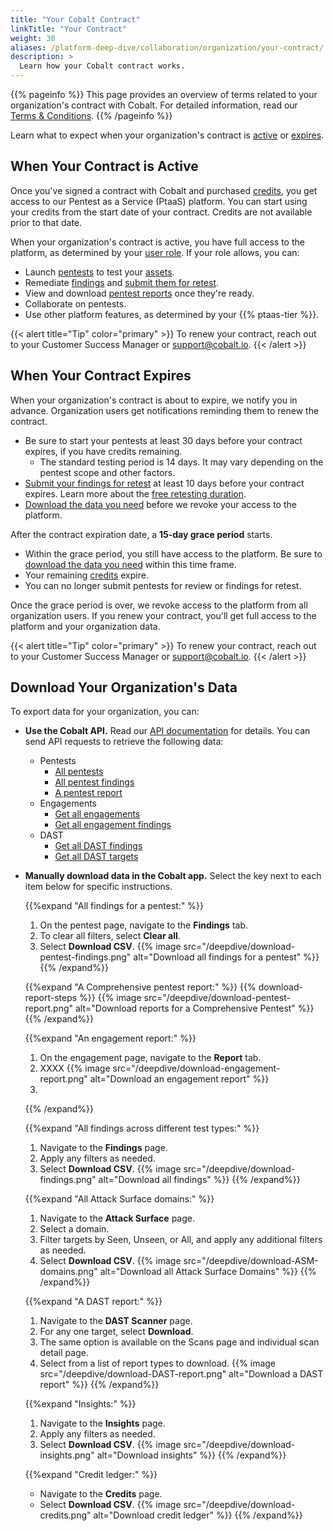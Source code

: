 ```yaml
---
title: "Your Cobalt Contract"
linkTitle: "Your Contract"
weight: 30
aliases: /platform-deep-dive/collaboration/organization/your-contract/
description: >
  Learn how your Cobalt contract works.
---
```


{{% pageinfo %}}
This page provides an overview of terms related to your organization's contract with Cobalt. For detailed information, read our [Terms & Conditions](https://www.cobalt.io/terms).
{{% /pageinfo %}}

Learn what to expect when your organization's contract is [active](#when-your-contract-is-active) or [expires](#when-your-contract-expires).

## When Your Contract is Active

Once you've signed a contract with Cobalt and purchased [credits](/platform-deep-dive/credits/), you get access to our Pentest as a Service (PtaaS) platform. You can start using your credits from the start date of your contract. Credits are not available prior to that date.

When your organization's contract is active, you have full access to the platform, as determined by your [user role](/platform-deep-dive/collaboration/user-roles/). If your role allows, you can:

- Launch [pentests](/platform-deep-dive/pentests/) to test your [assets](/platform-deep-dive/assets/).
- Remediate [findings](/platform-deep-dive/pentests/findings/) and [submit them for retest](/platform-deep-dive/pentests/findings/remediate-findings/#submit-a-finding-for-retest).
- View and download [pentest reports](/platform-deep-dive/pentests/reports/) once they're ready.
- Collaborate on pentests.
- Use other platform features, as determined by your {{% ptaas-tier %}}.

{{< alert title="Tip" color="primary" >}}
To renew your contract, reach out to your Customer Success Manager or support@cobalt.io.
{{< /alert >}}

## When Your Contract Expires

When your organization's contract is about to expire, we notify you in advance. Organization users get notifications reminding them to renew the contract.

- Be sure to start your pentests at least 30 days before your contract expires, if you have credits remaining.
  - The standard testing period is 14 days. It may vary depending on the pentest scope and other factors.
- [Submit your findings for retest](/platform-deep-dive/pentests/findings/remediate-findings/#submit-a-finding-for-retest) at least 10 days before your contract expires. Learn more about the [free retesting duration](/platform-deep-dive/pentests/findings/remediate-findings/#free-retesting-duration).
- [Download the data you need](#download-your-organizations-pentest-data) before we revoke your access to the platform.

After the contract expiration date, a **15-day grace period** starts.

- Within the grace period, you still have access to the platform. Be sure to [download the data you need](#download-your-organizations-pentest-data) within this time frame.
- Your remaining [credits](/platform-deep-dive/credits/) expire.
- You can no longer submit pentests for review or findings for retest.

Once the grace period is over, we revoke access to the platform from all organization users. If you renew your contract, you'll get full access to the platform and your organization data.

{{< alert title="Tip" color="primary" >}}
To renew your contract, reach out to your Customer Success Manager or support@cobalt.io.
{{< /alert >}}

## Download Your Organization's Data

To export data for your organization, you can:

- **Use the Cobalt API.** Read our [API documentation](/cobalt-api/documentation/v2) for details. You can send API requests to retrieve the following data:
  - Pentests
    - [All pentests](/cobalt-api/documentation/v2/#get-all-pentests)
    - [All pentest findings](/cobalt-api/documentation/v2/#get-all-findings)
    - [A pentest report](/cobalt-api/documentation/v2/#get-a-pentest-report)
  - Engagements
    - [Get all engagements](/cobalt-api/documentation/v2/#get-all-engagements)
    - [Get all engagement findings](/cobalt-api/documentation/v2/#get-all-engagement-findings)
  - DAST
    - [Get all DAST findings](/cobalt-api/documentation/v2/#get-all-dast-findings)
    - [Get all DAST targets](/cobalt-api/documentation/v2/#get-all-dast-targets)

- **Manually download data in the Cobalt app.** Select the <i style="font-size:x-large; color: #0047AB" class="fas fa-chevron-right"></i> key next to each item below for specific instructions.

   {{%expand "All findings for a pentest:" %}}
   1. On the pentest page, navigate to the **Findings** tab.
   2. To clear all filters, select **Clear all**.
   3. Select **Download CSV**.
   {{% image src="/deepdive/download-pentest-findings.png" alt="Download all findings for a pentest" %}}
   {{% /expand%}}

   {{%expand "A Comprehensive pentest report:" %}}
   {{% download-report-steps %}}
   {{% image src="/deepdive/download-pentest-report.png" alt="Download reports for a Comprehensive Pentest" %}}
   {{% /expand%}}

   {{%expand "An engagement report:" %}}
   1. On the engagement page, navigate to the **Report** tab.
   2. XXXX
   {{% image src="/deepdive/download-engagement-report.png" alt="Download an engagement report" %}}
   3. 
   {{% /expand%}}
  
   {{%expand "All findings across different test types:" %}}
   1. Navigate to the **Findings** page.
   2. Apply any filters as needed.
   3. Select **Download CSV**.
   {{% image src="/deepdive/download-findings.png" alt="Download all findings" %}}
   {{% /expand%}}
  
   {{%expand "All Attack Surface domains:" %}}
   1. Navigate to the **Attack Surface** page.
   2. Select a domain.
   3. Filter targets by Seen, Unseen, or All, and apply any additional filters as needed.
   4. Select **Download CSV**.
   {{% image src="/deepdive/download-ASM-domains.png" alt="Download all Attack Surface Domains" %}}
   {{% /expand%}}
  
   {{%expand "A DAST report:" %}}
   1. Navigate to the **DAST Scanner** page.
   2. For any one target, select **Download**.
     3. The same option is available on the Scans page and individual scan detail page.   
   4. Select from a list of report types to download.
   {{% image src="/deepdive/download-DAST-report.png" alt="Download a DAST report" %}}
   {{% /expand%}}

   {{%expand "Insights:" %}}
   1. Navigate to the **Insights** page.
   2. Apply any filters as needed.
   3. Select **Download CSV**.
   {{% image src="/deepdive/download-insights.png" alt="Download insights" %}}
   {{% /expand%}}

   {{%expand "Credit ledger:" %}}
   - Navigate to the **Credits** page.
   - Select **Download CSV**.
   {{% image src="/deepdive/download-credits.png" alt="Download credit ledger" %}}
   {{% /expand%}}
